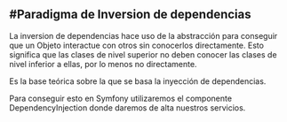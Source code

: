 #Paradigma de Inversion de dependencias
---------------------------

La inversion de dependencias hace uso de la abstracción para conseguir que un Objeto interactue con otros sin conocerlos directamente. 
Esto significa que las clases de nivel superior no deben conocer las clases de nivel inferior a ellas, por lo menos no directamente.

Es la base teórica sobre la que se basa la inyección de dependencias.

Para conseguir esto en Symfony utilizaremos el componente DependencyInjection donde daremos de alta nuestros servicios.

